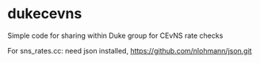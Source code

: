 # dukecevns
Simple code for sharing within Duke group for CEvNS rate checks

For sns_rates.cc:  need json installed,  https://github.com/nlohmann/json.git

